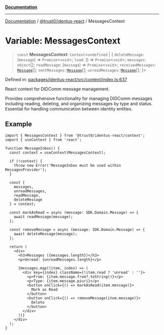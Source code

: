 [**Documentation**](../../../README.md)

***

[Documentation](../../../README.md) / [@trust0/identus-react](../README.md) / MessagesContext

# Variable: MessagesContext

> `const` **MessagesContext**: `Context`\<`undefined` \| \{ `deleteMessage`: (`message`) => `Promise`\<`void`\>; `load`: () => `Promise`\<`void`\>; `messages`: `object`[]; `readMessage`: (`message`) => `Promise`\<`void`\>; `receivedMessages`: [`Message`](https://github.com/hyperledger-identus/sdk-ts/blob/main/docs/sdk/modules.md)[]; `sentMessages`: [`Message`](https://github.com/hyperledger-identus/sdk-ts/blob/main/docs/sdk/modules.md)[]; `unreadMessages`: [`Message`](https://github.com/hyperledger-identus/sdk-ts/blob/main/docs/sdk/modules.md)[]; \}\>

Defined in: [packages/identus-react/src/context/index.ts:637](https://github.com/trust0-project/identus/blob/f5b47889e96dca5bb9f8d458aaab7ee1b2f8f868/packages/identus-react/src/context/index.ts#L637)

React context for DIDComm message management.

Provides comprehensive functionality for managing DIDComm messages including
reading, deleting, and organizing messages by type and status. Essential for
handling communication between identity entities.

## Example

```tsx
import { MessagesContext } from '@trust0/identus-react/context';
import { useContext } from 'react';

function MessageInbox() {
  const context = useContext(MessagesContext);
  
  if (!context) {
    throw new Error('MessageInbox must be used within MessagesProvider');
  }
  
  const { 
    messages, 
    unreadMessages, 
    readMessage, 
    deleteMessage 
  } = context;
  
  const markAsRead = async (message: SDK.Domain.Message) => {
    await readMessage(message);
  };
  
  const removeMessage = async (message: SDK.Domain.Message) => {
    await deleteMessage(message);
  };
  
  return (
    <div>
      <h3>Messages ({messages.length})</h3>
      <p>Unread: {unreadMessages.length}</p>
      
      {messages.map((item, index) => (
        <div key={index} className={!item.read ? 'unread' : ''}>
          <p>From: {item.message.from?.toString()}</p>
          <p>Type: {item.message.piuri}</p>
          <button onClick={() => markAsRead(item.message)}>
            Mark as Read
          </button>
          <button onClick={() => removeMessage(item.message)}>
            Delete
          </button>
        </div>
      ))}
    </div>
  );
}
```
